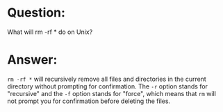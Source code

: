# Question:
What will rm -rf * do on Unix?

# Answer:
`rm -rf *` will recursively remove all files and directories in the current directory without prompting for confirmation. The `-r` option stands for "recursive" and the `-f` option stands for "force", which means that `rm` will not prompt you for confirmation before deleting the files.